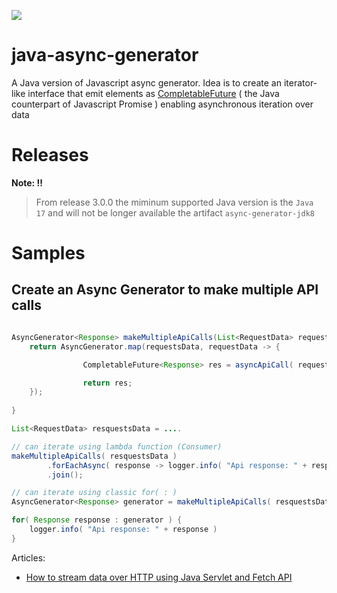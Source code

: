 <a href="https://central.sonatype.com/artifact/org.bsc.async/async-generator"><img src="https://img.shields.io/maven-central/v/org.bsc.async/async-generator.svg">
</a>

# java-async-generator

A Java version of Javascript async generator. 
Idea is to create an iterator-like interface that emit elements as [CompletableFuture] ( the Java counterpart of Javascript Promise ) enabling asynchronous iteration over data 

# Releases 

**Note: ‼️**
> From release 3.0.0 the miminum supported Java version is the `Java 17` and
> will not be longer available the artifact `async-generator-jdk8`


# Samples

## Create an Async Generator to make multiple API calls
 
```java

AsyncGenerator<Response> makeMultipleApiCalls(List<RequestData> requestsData) {
    return AsyncGenerator.map(requestsData, requestData -> {

                CompletableFuture<Response> res = asyncApiCall( requestData );

                return res;
    });
    
}

List<RequestData> resquestsData = .... 

// can iterate using lambda function (Consumer)
makeMultipleApiCalls( resquestsData )
        .forEachAsync( response -> logger.info( "Api response: " + response ) )
        .join();

// can iterate using classic for( : )
AsyncGenerator<Response> generator = makeMultipleApiCalls( resquestsData );

for( Response response : generator ) {
    logger.info( "Api response: " + response )
}        

```

Articles:

* [How to stream data over HTTP using Java Servlet and Fetch API](https://bsorrentino.github.io/bsorrentino/web/2024/07/21/how-to-stream-data-in-java.html)

[CompletableFuture]: https://docs.oracle.com/en/java/javase/11/docs/api/java.base/java/util/concurrent/CompletableFuture.html
